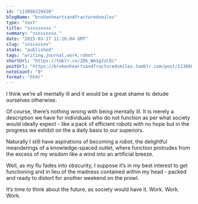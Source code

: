 ```yaml
---
id: "113866229420"
blogName: "brokenheartsandfracturedsmiles"
type: "text"
title: "sssssxxxx."
summary: "sssssxxxx."
date: "2015-03-17 11:16:04 GMT"
slug: "sssssxxxx"
state: "published"
tags: "writing,journal,work,robot"
shortUrl: "https://tmblr.co/ZDb_Wm1g2zCQi"
postUrl: "https://brokenheartsandfracturedsmiles.tumblr.com/post/113866229420/sssssxxxx"
noteCount: "0"
format: "html"
---
```


I think we’re all mentally ill and it would be a great shame to delude ourselves otherwise. 

Of course, there’s nothing wrong with being mentally ill. It is merely a description we have for individuals who do not function as per what society would ideally expect - like a pack of efficient robots with no hope but in the progress we exhibit on the a daily basis to our superiors. 

Naturally I still have aspirations of becoming a robot, the delightful meanderings of a knowledge-spaced outlet, where function protrudes from the excess of my wisdom like a wind into an artificial breeze. 

Well, as my flu fades into obscurity, I suppose it’s in my best interest to get functioning and in lieu of the madness contained within my head - packed and ready to distort for another weekend on the prowl. 

It’s time to think about the future, as society would have it. Work. Work. Work.